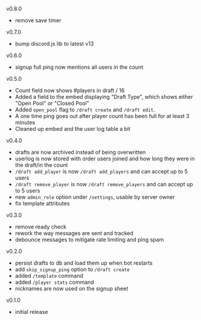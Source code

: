 v0.8.0

- remove save timer

v0.7.0

- bump discord.js lib to latest v13

v0.6.0

- signup full ping now mentions all users in the count

v0.5.0

- Count field now shows #players in draft / 16
- Added a field to the embed displaying "Draft Type", which shows either "Open Pool" or "Closed Pool"
- Added `open_pool` flag to `/draft create` and `/draft edit`.
- A one time ping goes out after player count has been full for at least 3 minutes
- Cleaned up embed and the user log table a bit

v0.4.0

- drafts are now archived instead of being overwritten
- userlog is now stored with order users joined and how long they were in the draft/in the count
- `/draft add_player` is now `/draft add_players` and can accept up to 5 users
- `/draft remove_player` is now `/draft remove_players` and can accept up to 5 users
- new `admin_role` option under `/settings`, usable by server owner
- fix template attributes

v0.3.0

- remove ready check
- rework the way messages are sent and tracked
- debounce messages to mitigate rate limiting and ping spam

v0.2.0

- persist drafts to db and load them up when bot restarts
- add `skip_signup_ping` option to `/draft create`
- added `/template` command
- added `/player stats` command
- nicknames are now used on the signup sheet

v0.1.0

- initial release
